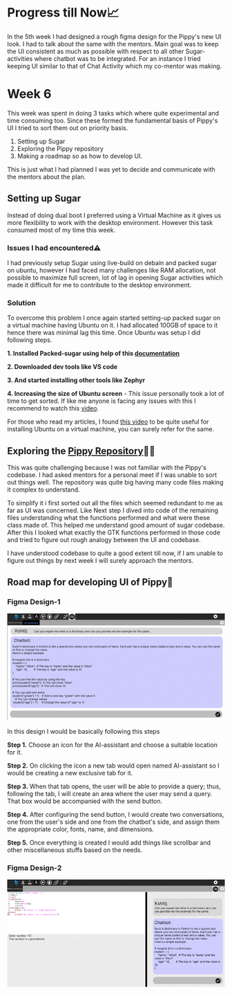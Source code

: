 # Progress till Now📈
In the 5th week I had designed a rough figma design for the Pippy's new UI look. I had to talk about the same with the mentors. Main goal was to keep the UI consistent as much as possible with respect to all other Sugar-activities where chatbot was to be integrated. For an instance I tried keeping UI similar to that of Chat Activity which my co-mentor was making.

# Week 6
This week was spent in doing 3 tasks which where quite experimental and time consuming too. Since these formed the fundamental basis of Pippy's UI I tried to sort them out on priority basis.
1. Setting up Sugar
2. Exploring the Pippy repository
3. Making a roadmap so as how to develop UI.

This is just what I had planned I was yet to decide and communicate with the mentors about the plan.

## Setting up Sugar
Instead of doing dual boot I preferred using a Virtual Machine as it gives us more flexibility to work with the desktop environment. However this task consumed most of my time this week.
### Issues I had encountered⚠
I had previously setup Sugar using live-build on debain and packed sugar on ubuntu, however I had faced many challenges like RAM allocation, not possible to maximize full screen, lot of lag in opening Sugar activities which made it difficult for me to contribute to the desktop environment. 

### Solution
To overcome this problem I once again started setting-up packed sugar on a virtual machine having Ubuntu on it. I had allocated 100GB of space to it hence there was minimal lag this time. Once Ubuntu was setup I did following steps.

**1. Installed Packed-sugar using help of this [documentation](https://github.com/sugarlabs/sugar/blob/master/docs/development-environment.md)**
 
**2. Downloaded dev tools like VS code**

**3. And started installing other tools like Zephyr**

**4. Increasing the size of Ubuntu screen** - This issue personally took a lot of time to get sorted. If like me anyone is facing any issues with this I recommend to watch this [video](https://youtu.be/w4E1iqsn_wA?si=P60lWiJbKu9-9FY8).

For those who read my articles, I found [this video](https://www.youtube.com/watch?v=x5MhydijWmc&pp=ygUbc2V0dGluZyB1cCB0aGUgdm0gb2YgdWJ1bnR1) to be quite useful for installing Ubuntu on a virtual machine, you can surely refer for the same.

## Exploring the [Pippy Repository](https://github.com/sugarlabs/Pippy)👨‍💻
This was quite challenging because I was not familiar with the Pippy's codebase. I had asked mentors for a personal meet if I was unable to sort out things well. 
The repository was quite big having many code files making it complex to understand.

To simplify it i first sorted out all the files which seemed redundant to me as far as UI was concerned. Like 
Next step I dived into code of the remaining files understanding what the functions performed and what were these class made of. This helped me understand good amount of sugar codebase.
After this I looked what exactly the GTK functions performed in those code and tried to figure out rough analogy between the UI and codebase.

I have understood codebase to quite a good extent till now, if I am unable to figure out things by next week I will surely approach the mentors.

## Road map for developing UI of Pippy🐍

### Figma Design-1
![](https://github.com/kshitijdshah99/Pippy_Activity/blob/main/Output/User%20Interface/FIGMA%20DESIGN-1.gif)

In this design I would be basically following this steps

**Step 1.** Choose an icon for the AI-assistant and choose a suitable location for it.

**Step 2.** On clicking the icon a new tab would open named AI-assistant so I would be creating a new exclusive tab for it.

**Step 3.** When that tab opens, the user will be able to provide a query; thus, following the tab, I will create an area where the user may send a query. That box would be accompanied with the send button.

**Step 4.** After configuring the send button, I would create two conversations, one from the user's side and one from the chatbot's side, and assign them the appropriate color, fonts, name, and dimensions.

**Step 5.** Once everything is created I would add things like scrollbar and other miscellaneous stuffs based on the needs.


### Figma Design-2
![](https://github.com/kshitijdshah99/Pippy_Activity/blob/main/Output/User%20Interface/FIGMA%20DESIGN-2.gif)






